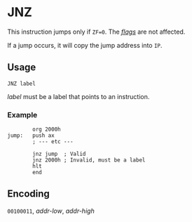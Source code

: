 # JNZ

This instruction jumps only if `ZF=0`. The [_flags_](../cpu#flags) are not affected.

If a jump occurs, it will copy the jump address into `IP`.

## Usage

```vonsim
JNZ label
```

_label_ must be a label that points to an instruction.

### Example

```vonsim
        org 2000h
jump:   push ax
        ; --- etc ---

        jnz jump  ; Valid
        jnz 2000h ; Invalid, must be a label
        hlt
        end
```

## Encoding

`00100011`, _addr-low_, _addr-high_
